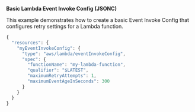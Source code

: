 **Basic Lambda Event Invoke Config (JSONC)**

This example demonstrates how to create a basic Event Invoke Config that configures retry settings for a Lambda function.

```javascript
{
  "resources": {
    "myEventInvokeConfig": {
      "type": "aws/lambda/eventInvokeConfig",
      "spec": {
        "functionName": "my-lambda-function",
        "qualifier": "$LATEST",
        "maximumRetryAttempts": 1,
        "maximumEventAgeInSeconds": 300
      }
    }
  }
}